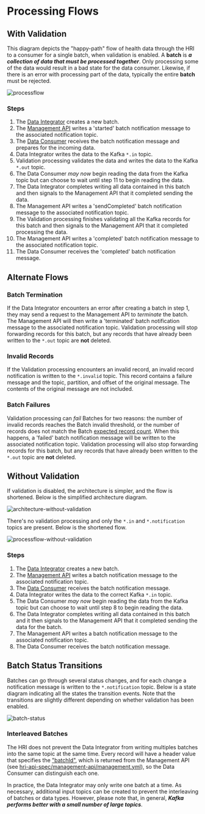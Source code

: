# Processing Flows

## With Validation
This diagram depicts the "happy-path" flow of health data through the HRI to a consumer for a single batch, when validation is enabled. A **batch** is **_a collection of data that must be processed together_**. Only processing some of the data would result in a bad state for the data consumer. Likewise, if there is an error with processing part of the data, typically the entire **batch** must be rejected.

![processflow](images/processflow.png)

### Steps
1. The [Data Integrator](glossary.md#data-integrator) creates a new batch.
1. The [Management API](glossary.md#hri-management-api) writes a 'started' batch notification message to the associated notification topic.
1. The [Data Consumer](glossary.md#data-consumer) receives the batch notification message and prepares for the incoming data.
1. Data Integrator writes the data to the Kafka `*.in` topic.
1. Validation processing validates the data and writes the data to the Kafka `*.out` topic.
1. The Data Consumer _may now_ begin reading the data from the Kafka topic but can choose to wait until step 11 to begin reading the data.
1. The Data Integrator completes writing all data contained in this batch and then signals to the Management API that it completed sending the data.
1. The Management API writes a 'sendCompleted' batch notification message to the associated notification topic.
1. The Validation processing finishes validating all the Kafka records for this batch and then signals to the Management API that it completed processing the data.
1. The Management API writes a 'completed' batch notification message to the associated notification topic.
1. The Data Consumer receives the 'completed' batch notification message.

## Alternate Flows
### Batch Termination
If the Data Integrator encounters an error after creating a batch in step 1, they may send a request to the Management API to _terminate_ the batch. The Management API will then write a 'terminated' batch notification message to the associated notification topic. Validation processing will stop forwarding records for this batch, but any records that have already been written to the `*.out` topic are **not** deleted.

### Invalid Records
If the Validation processing encounters an invalid record, an invalid record notification is written to the `*.invalid` topic. This record contains a failure message and the topic, partition, and offset of the original message. The contents of the original message are not included.

### Batch Failures
Validation processing can _fail_ Batches for two reasons: the number of invalid records reaches the Batch invalid threshold, or the number of records does not match the Batch [expected record count](apispec.md#batches). When this happens, a 'failed' batch notification message will be written to the associated notification topic. Validation processing will also stop forwarding records for this batch, but any records that have already been written to the `*.out` topic are **not** deleted.

## Without Validation
If validation is disabled, the architecture is simpler, and the flow is shortened. Below is the simplified architecture diagram.

![architecture-without-validation](images/architecture-without-validation.png) 

There's no validation processing and only the `*.in` and `*.notification` topics are present. Below is the shortened flow. 

![processflow-without-validation](images/processflow-without-validation.png)

### Steps
1. The [Data Integrator](glossary.md#data-integrator) creates a new batch.
2. The [Management API](glossary.md#hri-management-api) writes a batch notification message to the associated notification topic.
3. The [Data Consumer](glossary.md#data-consumer) receives the batch notification message.
4. Data Integrator writes the data to the correct Kafka `*.in` topic.
5. The Data Consumer _may now_ begin reading the data from the Kafka topic but can choose to wait until step 8 to begin reading the data.
6. The Data Integrator completes writing all data contained in this batch and it then signals to the Management API that it completed sending the data for the batch.
7. The Management API writes a batch notification message to the associated notification topic.
8. The Data Consumer receives the batch notification message.

## Batch Status Transitions
Batches can go through several status changes, and for each change a notification message is written to the `*.notification` topic. Below is a state diagram indicating all the states the transition events. Note that the transitions are slightly different depending on whether validation has been enabled.

![batch-status](images/batch-status.png) 

### Interleaved Batches
The HRI does not prevent the Data Integrator from writing multiples batches into the same topic at the same time. Every record will have a header value that specifies the ["batchId"](glossary.md#batch-id), which is returned from the Management API (see [hri-api-spec/management-api/management.yml](https://github.com/Alvearie/hri-api-spec/blob/main/management-api/management.yml)), so the Data Consumer can distinguish each one. 

In practice, the Data Integrator may only write one batch at a time. As necessary, additional input topics can be created to prevent the interleaving of batches or data types. However, please note that, in general, **_Kafka performs better with a small number of large topics_**.
